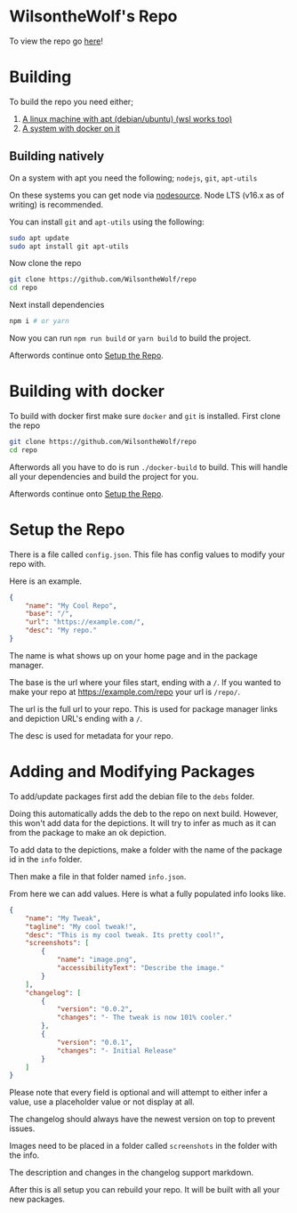 # WilsontheWolf's Repo
To view the repo go [here](https://wilsonthewolf.github.io/repo/)!

# Building
To build the repo you need either;
1. [A linux machine with apt (debian/ubuntu) (wsl works too)](#building-natively)
2. [A system with docker on it](#building-with-docker)

## Building natively
On a system with apt you need the following;
`nodejs`, `git`, `apt-utils`

On these systems you can get node via [nodesource](https://github.com/nodesource/distributions/blob/master/README.md#installation-instructions). Node LTS (v16.x as of writing) is recommended.

You can install `git` and `apt-utils` using the following:
```sh
sudo apt update 
sudo apt install git apt-utils
```
Now clone the repo
```sh
git clone https://github.com/WilsontheWolf/repo
cd repo
```

Next install dependencies
```sh
npm i # or yarn
```

Now you can run `npm run build` or `yarn build` to build the project.

Afterwords continue onto [Setup the Repo](#setup-the-repo).

# Building with docker
To build with docker first make sure `docker` and `git` is installed.
First clone the repo 
```sh
git clone https://github.com/WilsontheWolf/repo
cd repo
```
Afterwords all you have to do is run `./docker-build` to build.
This will handle all your dependencies and build the project for you.

Afterwords continue onto [Setup the Repo](#setup-the-repo).

# Setup the Repo
There is a file called `config.json`.
This file has config values to modify your repo with.

Here is an example.
```json
{
    "name": "My Cool Repo",
    "base": "/",
    "url": "https://example.com/",
    "desc": "My repo."
}
```

The name is what shows up on your home page and in the package manager.

The base is the url where your files start, ending with a `/`. If you wanted to make your repo at https://example.com/repo your url is `/repo/`.

The url is the full url to your repo. This is used for package manager links and depiction URL's ending with a `/`.

The desc is used for metadata for your repo.

# Adding and Modifying Packages
To add/update packages first add the debian file to the `debs` folder.

Doing this automatically adds the deb to the repo on next build. However, this won't add data for the depictions. It will try to infer as much as it can from the package to make an ok depiction.

To add data to the depictions, make a folder with the name of the package id in the `info` folder.

Then make a file in that folder named `info.json`. 

From here we can add values. Here is what a fully populated info looks like. 
```json
{
    "name": "My Tweak",
    "tagline": "My cool tweak!",
    "desc": "This is my cool tweak. Its pretty cool!",
    "screenshots": [
        {
            "name": "image.png",
            "accessibilityText": "Describe the image."
        }
    ],
    "changelog": [
        {
            "version": "0.0.2",
            "changes": "- The tweak is now 101% cooler."
        },
        {
            "version": "0.0.1",
            "changes": "- Initial Release"
        }
    ]
}
```

Please note that every field is optional and will attempt to either infer a value, use a placeholder value or not display at all.

The changelog should always have the newest version on top to prevent issues.

Images need to be placed in a folder called `screenshots` in the folder with the info. 

The description and changes in the changelog support markdown.

After this is all setup you can rebuild your repo. It will be built with all your new packages.